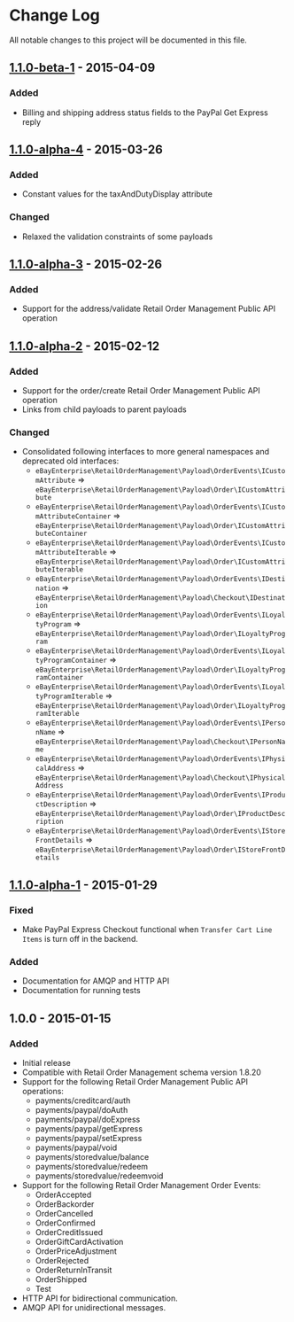 # Change Log
All notable changes to this project will be documented in this file.

## [1.1.0-beta-1] - 2015-04-09
### Added
- Billing and shipping address status fields to the PayPal Get Express reply

## [1.1.0-alpha-4] -  2015-03-26
### Added
- Constant values for the taxAndDutyDisplay attribute

### Changed
- Relaxed the validation constraints of some payloads

## [1.1.0-alpha-3] - 2015-02-26
### Added
- Support for the address/validate Retail Order Management Public API operation

## [1.1.0-alpha-2] - 2015-02-12
### Added
- Support for the order/create Retail Order Management Public API operation
- Links from child payloads to parent payloads

### Changed
- Consolidated following interfaces to more general namespaces and deprecated old interfaces:
  - `eBayEnterprise\RetailOrderManagement\Payload\OrderEvents\ICustomAttribute` => `eBayEnterprise\RetailOrderManagement\Payload\Order\ICustomAttribute`
  - `eBayEnterprise\RetailOrderManagement\Payload\OrderEvents\ICustomAttributeContainer` => `eBayEnterprise\RetailOrderManagement\Payload\Order\ICustomAttributeContainer`
  - `eBayEnterprise\RetailOrderManagement\Payload\OrderEvents\ICustomAttributeIterable` => `eBayEnterprise\RetailOrderManagement\Payload\Order\ICustomAttributeIterable`
  - `eBayEnterprise\RetailOrderManagement\Payload\OrderEvents\IDestination` => `eBayEnterprise\RetailOrderManagement\Payload\Checkout\IDestination`
  - `eBayEnterprise\RetailOrderManagement\Payload\OrderEvents\ILoyaltyProgram` => `eBayEnterprise\RetailOrderManagement\Payload\Order\ILoyaltyProgram`
  - `eBayEnterprise\RetailOrderManagement\Payload\OrderEvents\ILoyaltyProgramContainer` => `eBayEnterprise\RetailOrderManagement\Payload\Order\ILoyaltyProgramContainer`
  - `eBayEnterprise\RetailOrderManagement\Payload\OrderEvents\ILoyaltyProgramIterable` => `eBayEnterprise\RetailOrderManagement\Payload\Order\ILoyaltyProgramIterable`
  - `eBayEnterprise\RetailOrderManagement\Payload\OrderEvents\IPersonName` => `eBayEnterprise\RetailOrderManagement\Payload\Checkout\IPersonName`
  - `eBayEnterprise\RetailOrderManagement\Payload\OrderEvents\IPhysicalAddress` => `eBayEnterprise\RetailOrderManagement\Payload\Checkout\IPhysicalAddress`
  - `eBayEnterprise\RetailOrderManagement\Payload\OrderEvents\IProductDescription` => `eBayEnterprise\RetailOrderManagement\Payload\Order\IProductDescription`
  - `eBayEnterprise\RetailOrderManagement\Payload\OrderEvents\IStoreFrontDetails` => `eBayEnterprise\RetailOrderManagement\Payload\Order\IStoreFrontDetails`

## [1.1.0-alpha-1] - 2015-01-29
### Fixed
- Make PayPal Express Checkout functional when `Transfer Cart Line Items` is turn off in the backend.

### Added
- Documentation for AMQP and HTTP API
- Documentation for running tests

## 1.0.0 - 2015-01-15
### Added
- Initial release
- Compatible with Retail Order Management schema version 1.8.20
- Support for the following Retail Order Management Public API operations:
  - payments/creditcard/auth
  - payments/paypal/doAuth
  - payments/paypal/doExpress
  - payments/paypal/getExpress
  - payments/paypal/setExpress
  - payments/paypal/void
  - payments/storedvalue/balance
  - payments/storedvalue/redeem
  - payments/storedvalue/redeemvoid
- Support for the following Retail Order Management Order Events:
  - OrderAccepted
  - OrderBackorder
  - OrderCancelled
  - OrderConfirmed
  - OrderCreditIssued
  - OrderGiftCardActivation
  - OrderPriceAdjustment
  - OrderRejected
  - OrderReturnInTransit
  - OrderShipped
  - Test
- HTTP API for bidirectional communication.
- AMQP API for unidirectional messages.

[1.1.0-beta-1]: https://github.com/eBayEnterprise/RetailOrderManagement-SDK/compare/1.1.0-alpha-4...1.1.0-beta-1
[1.1.0-alpha-4]: https://github.com/eBayEnterprise/RetailOrderManagement-SDK/compare/1.1.0-alpha-3...1.1.0-alpha-4
[1.1.0-alpha-3]: https://github.com/eBayEnterprise/RetailOrderManagement-SDK/compare/1.1.0-alpha-2...1.1.0-alpha-3
[1.1.0-alpha-2]: https://github.com/eBayEnterprise/RetailOrderManagement-SDK/compare/1.1.0-alpha-1...1.1.0-alpha-2
[1.1.0-alpha-1]: https://github.com/eBayEnterprise/RetailOrderManagement-SDK/compare/1.0.0...1.1.0-alpha-1
